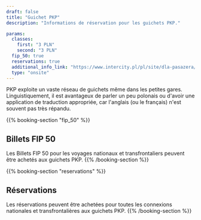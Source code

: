 ```yaml
---
draft: false
title: "Guichet PKP"
description: "Informations de réservation pour les guichets PKP."

params:
  classes:
    first: "3 PLN"
    second: "3 PLN"
  fip_50: true
  reservations: true
  additional_info_link: "https://www.intercity.pl/pl/site/dla-pasazera/kup-bilet/wyszukiwarka-kas-i-biletomatow.html"
  type: "onsite"
---
```


PKP exploite un vaste réseau de guichets même dans les petites gares. Linguistiquement, il est avantageux de parler un peu polonais ou d'avoir une application de traduction appropriée, car l'anglais (ou le français) n'est souvent pas très répandu.

{{% booking-section "fip_50" %}}

## Billets FIP 50

Les Billets FIP 50 pour les voyages nationaux et transfrontaliers peuvent être achetés aux guichets PKP.
{{% /booking-section %}}

{{% booking-section "reservations" %}}

## Réservations

Les réservations peuvent être achetées pour toutes les connexions nationales et transfrontalières aux guichets PKP.
{{% /booking-section %}}
